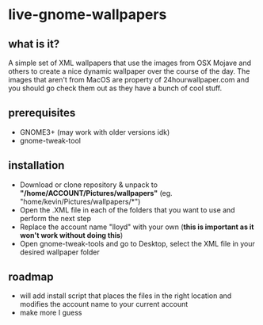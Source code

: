# live-gnome-wallpapers

## what is it?
A simple set of XML wallpapers that use the images from OSX Mojave and others to create a nice dynamic wallpaper over the course of the day.
The images that aren't from MacOS are property of 24hourwallpaper.com and you should go check them out as they have a bunch of cool stuff.


## prerequisites
- GNOME3+ (may work with older versions idk)
- gnome-tweak-tool

## installation
- Download or clone repository & unpack to **"/home/ACCOUNT/Pictures/wallpapers"** (eg. "home/kevin/Pictures/wallpapers/*")
- Open the .XML file in each of the folders that you want to use and perform the next step
- Replace the account name "lloyd" with your own (**this is important as it won't work without doing this**)
- Open gnome-tweak-tools and go to Desktop, select the XML file in your desired wallpaper folder

## roadmap
- will add install script that places the files in the right location and modifies the account name to your current account
- make more I guess
